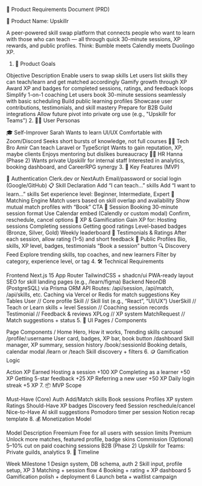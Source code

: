 🧾 Product Requirements Document (PRD)

🧠 Product Name: Upskillr

A peer-powered skill swap platform that connects people who want to learn with those who can teach — all through quick 30-minute sessions, XP rewards, and public profiles. Think: Bumble meets Calendly meets Duolingo XP.
1. 🎯 Product Goals

Objective	Description
Enable users to swap skills	Let users list skills they can teach/learn and get matched accordingly
Gamify growth through XP	Award XP and badges for completed sessions, ratings, and feedback loops
Simplify 1-on-1 coaching	Let users book 30-minute sessions seamlessly with basic scheduling
Build public learning profiles	Showcase user contributions, testimonials, and skill mastery
Prepare for B2B Guild integrations	Allow future pivot into private org use (e.g., "Upskillr for Teams")
2. 🧑‍💻 User Personas

🎓 Self-Improver Sarah
Wants to learn UI/UX
Comfortable with Zoom/Discord
Seeks short bursts of knowledge, not full courses
👨‍🏫 Tech Bro Amir
Can teach Laravel or TypeScript
Wants to gain reputation, XP, maybe clients
Enjoys mentoring but dislikes bureaucracy
🧑‍💼 HR Hanna (Phase 2)
Wants private Upskillr for internal staff
Interested in analytics, booking dashboard, and CareerRPG synergy
3. 🧩 Key Features (MVP)

🔐 Authentication
Clerk.dev or NextAuth
Email/password or social login (Google/GitHub)
📋 Skill Declaration
Add “I can teach...” skills
Add “I want to learn...” skills
Set experience level: Beginner, Intermediate, Expert
🤝 Matching Engine
Match users based on skill overlap and availability
Show mutual match profiles with “Book” CTA
📅 Session Booking
30-minute session format
Use Calendar embed (Calendly or custom modal)
Confirm, reschedule, cancel options
🧠 XP & Gamification
Gain XP for:
Hosting sessions
Completing sessions
Getting good ratings
Level-based badges (Bronze, Silver, Gold)
Weekly leaderboard
🧾 Testimonials & Ratings
After each session, allow rating (1–5) and short feedback
👤 Public Profiles
Bio, skills, XP level, badges, testimonials
“Book a session” button
🔍 Discovery Feed
Explore trending skills, top coaches, and new learners
Filter by category, experience level, or tag
4. 🛠️ Technical Requirements

Frontend
Next.js 15 App Router
TailwindCSS + shadcn/ui
PWA-ready layout
SEO for skill landing pages (e.g., /learn/figma)
Backend
NeonDB (PostgreSQL) via Prisma ORM
API Routes: /api/session, /api/match, /api/skills, etc.
Caching via Vercel or Redis for match suggestions
Key Tables
User           // Core profile
Skill          // Skill list (e.g., “React”, “UI/UX”)
UserSkill      // Teach or Learn skills + level
Session        // Coaching session records
Testimonial    // Feedback & reviews
XPLog          // XP system
MatchRequest   // Match suggestions + status
5. 📱 UI Pages / Components

Page	Components
/ Home	Hero, How it works, Trending skills carousel
/profile/:username	User card, badges, XP bar, book button
/dashboard	Skill manager, XP summary, session history
/book/:sessionId	Booking details, calendar modal
/learn or /teach	Skill discovery + filters
6. 🪙 Gamification Logic

Action	XP Earned
Hosting a session	+100 XP
Completing as a learner	+50 XP
Getting 5-star feedback	+25 XP
Referring a new user	+50 XP
Daily login streak	+5 XP
7. 📦 MVP Scope

Must-Have (Core)
Auth
Add/Match skills
Book sessions
Profiles
XP system
Ratings
Should-Have
XP badges
Discovery feed
Session reschedule/cancel
Nice-to-Have
AI skill suggestions
Pomodoro timer per session
Notion recap template
8. 💰 Monetization Model

Model	Description
Freemium	Free for all users with session limits
Premium	Unlock more matches, featured profile, badge skins
Commission	(Optional) 5–10% cut on paid coaching sessions
B2B (Phase 2)	Upskillr for Teams: Private guilds, analytics
9. 📆 Timeline

Week	Milestone
1	Design system, DB schema, auth
2	Skill input, profile setup, XP
3	Matching + session flow
4	Booking + rating + XP dashboard
5	Gamification polish + deployment
6	Launch beta + waitlist campaign
